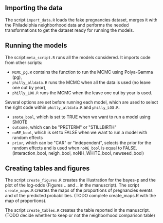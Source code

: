 ## Importing the data

The script `import_data.R` loads the fake pregnancies dataset, merges it with the Philadelphia neighborhood data and performs the needed transformations to get the dataset ready for running the models.

## Running the models

The script `meta_script.R` runs all the models considered. It imports code from other scripts:
- `MCMC_pg.R` contains the function to run the MCMC using Polya-Gamma (pg),
- `philly_alldata.R` runs the MCMC when all the data is used (no leave one out by year),
- `philly_LOO.R` runs the MCMC when the leave one out by year is used.

Several options are set before running each model, which are used to select the right code within `philly_alldata.R` and `philly_LOO.R`:
- `smote_bool`, which is set to TRUE when we want to run a model using SMOTE
- `outcome`, which can be "PRETERM" or "STILLBIRTH"
- `noRE_bool`, which is set to FALSE when we want to run a model with random effects
- `prior`, which can be "CAR" or "independent", selects the prior for the random effects and is used when `noRE_bool` is equal to FALSE.
(interaction_bool, neigh_bool, noNH_WHITE_bool, newseed_bool)

## Creating tables and figures

The script `create_figures.R` creates the illustration for the bayes-p and the plot of the log-odds (Figures .. and .. in the manuscript).
The script `create_maps.R` creates the maps of the proportions of pregnancies events and of the predicted probabilities. (TODO complete create_maps.R with the map of proportions).

The script `create_tables.R` creates the table reported in the manuscript.
(TODO decide whether to keep or not the neighborhood comparison table)
